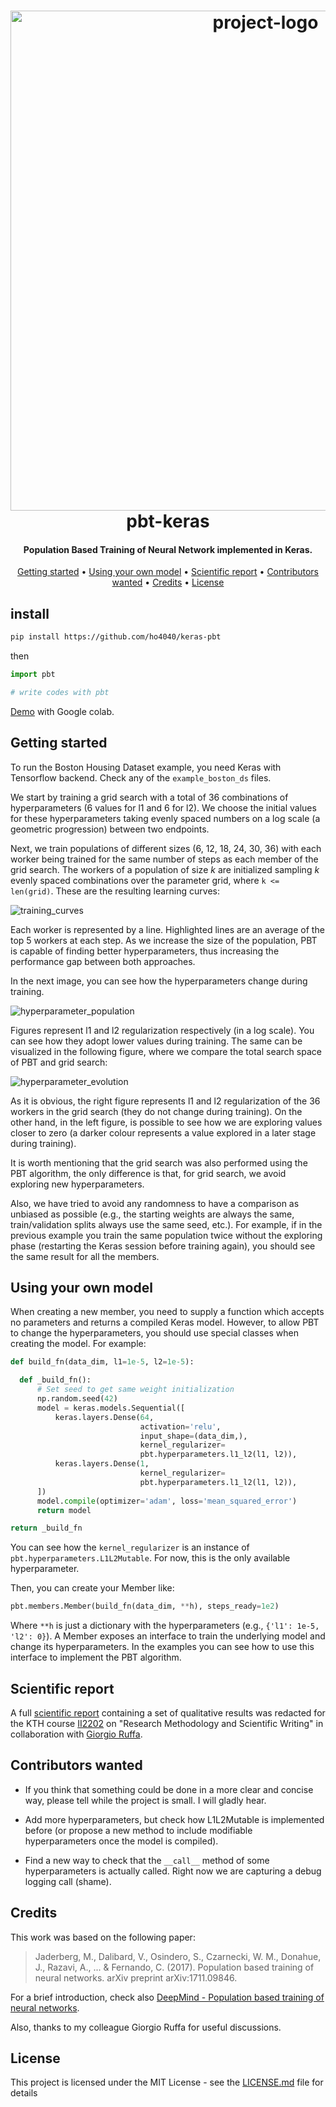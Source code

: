 <h1 align="center">
  <div>
    <img src="https://github.com/fdiazgon/pbt-keras/blob/assets/logo.png?raw=true" alt="project-logo" style="width:800">
  </div>
  pbt-keras
</h1>

<h4 align="center">
Population Based Training of Neural Network implemented in Keras.
</h4>

<p align="center">
  <a href="#getting-started">Getting started</a> •
  <a href="#using-your-own-model">Using your own model</a> •
  <a href="#scientific-report">Scientific report</a> •
  <a href="#contributors-wanted">Contributors wanted</a> •
  <a href="#credits">Credits</a> •
  <a href="#license">License</a>
</p>

## install 

```bash
pip install https://github.com/ho4040/keras-pbt
```

then

```python
import pbt

# write codes with pbt
```

[Demo](https://colab.research.google.com/drive/1qXTF5BxPR-xWR0CoXbeWtT5qQhoS7hVA) with Google colab.


## Getting started

To run the Boston Housing Dataset example, you need Keras with Tensorflow backend. Check any of the `example_boston_ds` files.

We start by training a grid search with a total of 36 combinations of hyperparameters (6 values for l1 and 6 for l2). We choose the initial values for these hyperparameters taking evenly spaced numbers on a log scale (a geometric progression) between two endpoints.

Next, we train populations of different sizes (6, 12, 18, 24, 30, 36) with each worker being trained for the same number of steps as each member of the grid search. The workers of a population of size *k* are initialized sampling *k* evenly spaced combinations over the parameter grid, where `k <= len(grid)`. These are the resulting learning curves:

![training_curves](https://github.com/fdiazgon/pbt-keras/blob/assets/training_curves.png?raw=true)

Each worker is represented by a line. Highlighted lines are an average of the top 5 workers at each step. As we increase the size of the population, PBT is capable of finding better hyperparameters, thus increasing the performance gap between both approaches.

In the next image, you can see how the hyperparameters change during training.

![hyperparameter_population](https://github.com/fdiazgon/pbt-keras/blob/assets/hyperparameter_population.png?raw=true)

Figures represent l1 and l2 regularization respectively (in a log scale). You can see how they adopt lower values during training. The same can be visualized in the following figure, where we compare the total search space of PBT and grid search:

![hyperparameter_evolution](https://github.com/fdiazgon/pbt-keras/blob/assets/hyperparameter_evolution.png?raw=true)

As it is obvious, the right figure represents l1 and l2 regularization of the 36 workers in the grid search (they do not change during training). On the other hand, in the left figure, is possible to see how we are exploring values closer to zero (a darker colour represents a value explored in a later stage during training).

It is worth mentioning that the grid search was also performed using the PBT algorithm, the only difference is that, for grid search, we avoid exploring new hyperparameters.

Also, we have tried to avoid any randomness to have a comparison as unbiased as possible (e.g., the starting weights are always the same, train/validation splits always use the same seed, etc.). For example, if in the previous example you train the same population twice without the exploring phase (restarting the Keras session before training again), you should see the same result for all the members.

## Using your own model

When creating a new member, you need to supply a function which accepts no parameters and returns a compiled Keras model. However, to allow PBT to change the hyperparameters, you should use special classes when creating the model. For example:

```python
def build_fn(data_dim, l1=1e-5, l2=1e-5):

  def _build_fn():
      # Set seed to get same weight initialization
      np.random.seed(42)
      model = keras.models.Sequential([
          keras.layers.Dense(64,
                             activation='relu',
                             input_shape=(data_dim,),
                             kernel_regularizer=
                             pbt.hyperparameters.l1_l2(l1, l2)),
          keras.layers.Dense(1,
                             kernel_regularizer=
                             pbt.hyperparameters.l1_l2(l1, l2)),
      ])
      model.compile(optimizer='adam', loss='mean_squared_error')
      return model

return _build_fn
```

You can see how the `kernel_regularizer` is an instance of `pbt.hyperparameters.L1L2Mutable`. For now, this is the only available hyperparameter.

Then, you can create your Member like:

```python
pbt.members.Member(build_fn(data_dim, **h), steps_ready=1e2)
```

Where `**h` is just a dictionary with the hyperparameters (e.g., `{'l1': 1e-5, 'l2': 0}`). A Member exposes an interface to train the underlying model and change its hyperparameters. In the examples you can see how to use this interface to implement the PBT algorithm.

## Scientific report

A full [scientific report](report/pbt_scientific_writing.pdf) containing a set of qualitative results was redacted for the KTH course [II2202](https://www.kth.se/student/kurser/kurs/II2202?l=en) on "Research Methodology and Scientific Writing" in collaboration with [Giorgio Ruffa](https://github.com/xmooner).

## Contributors wanted

* If you think that something could be done in a more clear and concise way, please tell while the project is small. I will gladly hear.

* Add more hyperparameters, but check how L1L2Mutable is implemented before (or propose a new method to include modifiable hyperparameters once the model is compiled).

* Find a new way to check that the `__call__` method of some hyperparameters is actually called. Right now we are capturing a debug logging call (shame).

## Credits

This work was based on the following paper:

> Jaderberg, M., Dalibard, V., Osindero, S., Czarnecki, W. M., Donahue, J., Razavi, A., ... & Fernando, C. (2017). Population based training of neural networks. arXiv preprint arXiv:1711.09846.

For a brief introduction, check also [DeepMind - Population based training of neural networks](https://deepmind.com/blog/population-based-training-neural-networks/).

Also, thanks to my colleague Giorgio Ruffa for useful discussions.

## License

This project is licensed under the MIT License - see the [LICENSE.md](LICENSE.md) file for details
